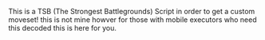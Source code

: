 This is a TSB (The Strongest Battlegrounds) Script in order to get a custom moveset! this is not mine howver for those with mobile executors who need this decoded this is here for you.

